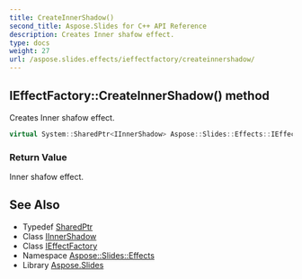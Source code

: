 ```yaml
---
title: CreateInnerShadow()
second_title: Aspose.Slides for C++ API Reference
description: Creates Inner shafow effect.
type: docs
weight: 27
url: /aspose.slides.effects/ieffectfactory/createinnershadow/
---
```

## IEffectFactory::CreateInnerShadow() method


Creates Inner shafow effect.

```cpp
virtual System::SharedPtr<IInnerShadow> Aspose::Slides::Effects::IEffectFactory::CreateInnerShadow()=0
```


### Return Value

Inner shafow effect.

## See Also

* Typedef [SharedPtr](../../../system/sharedptr/)
* Class [IInnerShadow](../../iinnershadow/)
* Class [IEffectFactory](../)
* Namespace [Aspose::Slides::Effects](../../)
* Library [Aspose.Slides](../../../)